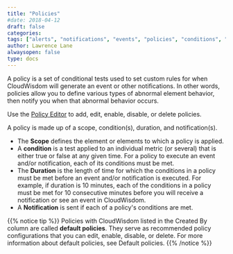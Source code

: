 ```yaml
---
title: "Policies"
#date: 2018-04-12
draft: false
categories:
tags: ["alerts", "notifications", "events", "policies", "conditions", "scope"]
author: Lawrence Lane
alwaysopen: false
type: docs
---
```


A policy is a set of conditional tests used to set custom rules for when CloudWisdom will generate an event or other notifications. In other words, policies allow you to define various types of abnormal element behavior, then notify you when that abnormal behavior occurs.

Use the [Policy Editor][1] to add, edit, enable, disable, or delete policies.

A policy is made up of a scope, condition(s), duration, and notification(s).

- The **Scope** defines the element or elements to which a policy is applied.
- A **condition** is a test applied to an individual metric (or several) that is either true or false at any given time. For a policy to execute an event and/or notification, each of its conditions must be met.
- The **Duration** is the length of time for which the conditions in a policy must be met before an event and/or notification is executed. For example, if duration is 10 minutes, each of the conditions in a policy must be met for 10 consecutive minutes before you will receive a notification or see an event in CloudWisdom.
- A **Notification** is sent if each of a policy's conditions are met.

{{% notice tip %}}
Policies with CloudWisdom listed in the Created By column are called **default policies**. They serve as recommended policy configurations that you can edit, enable, disable, or delete. For more information about default policies, see Default policies.
{{% /notice %}}

[1]: /capacity-monitoring/policies/create-edit-policies

